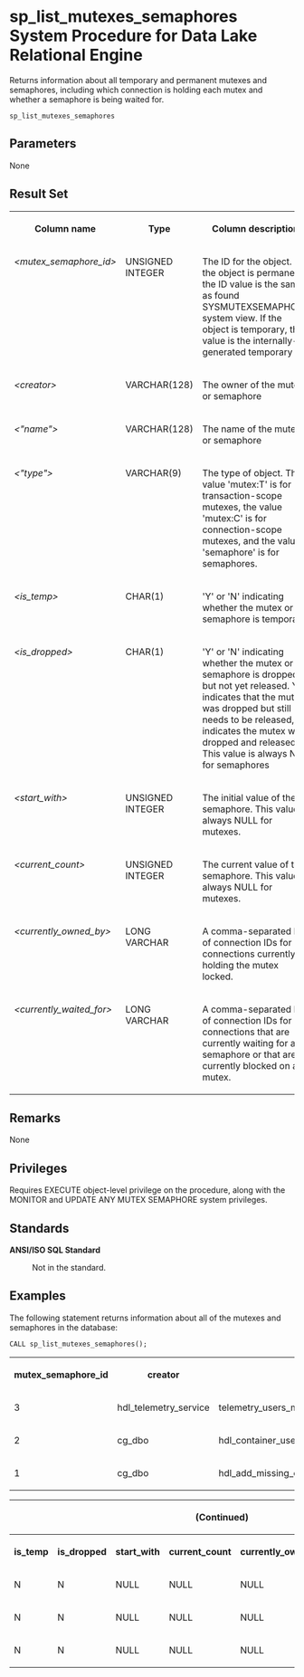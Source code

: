 <!-- loio95ebd85c6ea11014aa449ce4706bbebd -->

# sp\_list\_mutexes\_semaphores System Procedure for Data Lake Relational Engine

Returns information about all temporary and permanent mutexes and semaphores, including which connection is holding each mutex and whether a semaphore is being waited for.



```
sp_list_mutexes_semaphores
```



<a name="loio95ebd85c6ea11014aa449ce4706bbebd__section_obc_v1j_yyb"/>

## Parameters

None



## Result Set


<table>
<tr>
<th valign="top">

Column name

</th>
<th valign="top">

Type

</th>
<th valign="top">

Column description

</th>
</tr>
<tr>
<td valign="top">

*<mutex\_semaphore\_id\>*

</td>
<td valign="top">

UNSIGNED INTEGER

</td>
<td valign="top">

The ID for the object. If the object is permanent, the ID value is the same as found SYSMUTEXSEMAPHORE system view. If the object is temporary, the value is the internally-generated temporary ID.

</td>
</tr>
<tr>
<td valign="top">

*<creator\>*

</td>
<td valign="top">

VARCHAR\(128\)

</td>
<td valign="top">

The owner of the mutex or semaphore

</td>
</tr>
<tr>
<td valign="top">

*<"name"\>*

</td>
<td valign="top">

VARCHAR\(128\)

</td>
<td valign="top">

The name of the mutex or semaphore

</td>
</tr>
<tr>
<td valign="top">

*<"type"\>*

</td>
<td valign="top">

VARCHAR\(9\)

</td>
<td valign="top">

The type of object. The value 'mutex:T' is for transaction-scope mutexes, the value 'mutex:C' is for connection-scope mutexes, and the value 'semaphore' is for semaphores.

</td>
</tr>
<tr>
<td valign="top">

*<is\_temp\>*

</td>
<td valign="top">

CHAR\(1\)

</td>
<td valign="top">

'Y' or 'N' indicating whether the mutex or semaphore is temporary.

</td>
</tr>
<tr>
<td valign="top">

*<is\_dropped\>*

</td>
<td valign="top">

CHAR\(1\)

</td>
<td valign="top">

'Y' or 'N' indicating whether the mutex or semaphore is dropped but not yet released. Y indicates that the mutex was dropped but still needs to be released, N indicates the mutex was dropped and released. This value is always N for semaphores

</td>
</tr>
<tr>
<td valign="top">

*<start\_with\>*

</td>
<td valign="top">

UNSIGNED INTEGER

</td>
<td valign="top">

The initial value of the semaphore. This value is always NULL for mutexes.

</td>
</tr>
<tr>
<td valign="top">

*<current\_count\>*

</td>
<td valign="top">

UNSIGNED INTEGER

</td>
<td valign="top">

The current value of the semaphore. This value is always NULL for mutexes.

</td>
</tr>
<tr>
<td valign="top">

*<currently\_owned\_by\>*

</td>
<td valign="top">

LONG VARCHAR

</td>
<td valign="top">

A comma-separated list of connection IDs for connections currently holding the mutex locked.

</td>
</tr>
<tr>
<td valign="top">

*<currently\_waited\_for\>*

</td>
<td valign="top">

LONG VARCHAR

</td>
<td valign="top">

A comma-separated list of connection IDs for connections that are currently waiting for a semaphore or that are currently blocked on a mutex.

</td>
</tr>
</table>



## Remarks

None



## Privileges

Requires EXECUTE object-level privilege on the procedure, along with the MONITOR and UPDATE ANY MUTEX SEMAPHORE system privileges.



## Standards


<dl>
<dt><b>

ANSI/ISO SQL Standard

</b></dt>
<dd>

Not in the standard.



</dd>
</dl>



<a name="loio95ebd85c6ea11014aa449ce4706bbebd__section_ed2_yfk_yyb"/>

## Examples

The following statement returns information about all of the mutexes and semaphores in the database:

```
CALL sp_list_mutexes_semaphores();
```


<table>
<tr>
<th valign="top">

mutex\_semaphore\_id

</th>
<th valign="top">

creator

</th>
<th valign="top">

name

</th>
<th valign="top">

type

</th>
<th valign="top">

is\_temp

</th>
</tr>
<tr>
<td valign="top">

3

</td>
<td valign="top">

hdl\_telemetry\_service

</td>
<td valign="top">

telemetry\_users\_mutex

</td>
<td valign="top">

MUTEX:C

</td>
<td valign="top">

N

</td>
</tr>
<tr>
<td valign="top">

2

</td>
<td valign="top">

cg\_dbo

</td>
<td valign="top">

hdl\_container\_users\_mutex

</td>
<td valign="top">

MUTEX:C

</td>
<td valign="top">

N

</td>
</tr>
<tr>
<td valign="top">

1

</td>
<td valign="top">

cg\_dbo

</td>
<td valign="top">

hdl\_add\_missing\_container\_objects\_mutex

</td>
<td valign="top">

MUTEX:C

</td>
<td valign="top">

N

</td>
</tr>
</table>


<table>
<tr>
<th valign="top" colspan="6">

\(Continued\)

</th>
</tr>
<tr>
<th valign="top">

is\_temp

</th>
<th valign="top">

is\_dropped

</th>
<th valign="top">

start\_with

</th>
<th valign="top">

current\_count

</th>
<th valign="top">

currently\_owned\_by

</th>
<th valign="top">

currently\_waited\_for

</th>
</tr>
<tr>
<td valign="top">

N

</td>
<td valign="top">

N

</td>
<td valign="top">

NULL

</td>
<td valign="top">

NULL

</td>
<td valign="top">

NULL

</td>
<td valign="top">

NULL

</td>
</tr>
<tr>
<td valign="top">

N

</td>
<td valign="top">

N

</td>
<td valign="top">

NULL

</td>
<td valign="top">

NULL

</td>
<td valign="top">

NULL

</td>
<td valign="top">

NULL

</td>
</tr>
<tr>
<td valign="top">

N

</td>
<td valign="top">

N

</td>
<td valign="top">

NULL

</td>
<td valign="top">

NULL

</td>
<td valign="top">

NULL

</td>
<td valign="top">

NULL

</td>
</tr>
</table>

